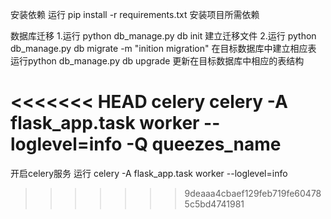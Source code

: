 安装依赖
运行 pip install -r requirements.txt 安装项目所需依赖

数据库迁移
1.运行 python db_manage.py db init 建立迁移文件
2.运行 python db_manage.py db migrate -m "inition migration" 在目标数据库中建立相应表
运行python db_manage.py db upgrade 更新在目标数据库中相应的表结构

<<<<<<< HEAD
celery
celery -A flask_app.task worker --loglevel=info -Q queezes_name
=======
开启celery服务
运行 celery -A flask_app.task worker --loglevel=info
>>>>>>> 9deaaa4cbaef129feb719fe604785c5bd4741981

